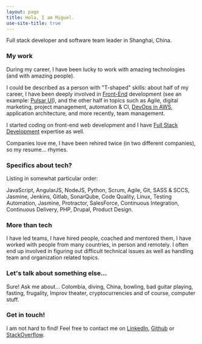 ```yaml
---
layout: page
title: Hola, I am Miguel.
use-site-title: true
---
```


Full stack developer and software team leader in Shanghai, China.

### My work

During my career, I have been lucky to work with amazing technologies (and with amazing people).

I could be described as a person with "T-shaped" skills: about half of my career, I have been deeply involved in [Front-End](/2018-02-15-frontend-frameworks-comparison/) development (see an example: [Pulsar UI](/pages/pulsar-reporting-ui/)), and the other half in topics such as Agile, digital marketing, project management, automation & CI, [DevOps in AWS](/2018-03-06-amazon-certified/), application architecture, and more recently, team management.

I started coding on front-end web development and I have [Full Stack Development](/2019-01-20-fullstack-developer-nanodegree/) expertise as well.

Companies love me, I have been rehired twice (in two different companies), so my resume... rhymes.

### Specifics about tech?

Listing in somewhat particular order:

JavaScript, AngularJS, NodeJS, Python, Scrum, Agile, Git, SASS & SCCS, Jasmine, Jenkins, Gitlab, SonarQube,  Code Quality, Linux, Testing Automation, Jasmine, Protractor, SalesForce, Continuous Integration, Continuous Delivery, PHP, Drupal, Product Design.

### More than tech

I have led teams, I have hired people, coached and mentored them, I have worked with people from many countries, in person and remotely. I often end up involved in figuring out difficult technical issues as well as handling team and organization related topics.

### Let's talk about something else...

Sure! Ask me about... Colombia, diving, China, bowling, bad guitar playing, fasting, frugality, Improv theater, cryptocurrencies and of course, computer stuff.

### Get in touch!

I am not hard to find! Feel free to contact me on [LinkedIn](https://www.linkedin.com/in/miguelrincon/), [Github](https://github.com/miguelrincon/) or [StackOverflow](https://stackoverflow.com/users/777539/miguelr).

